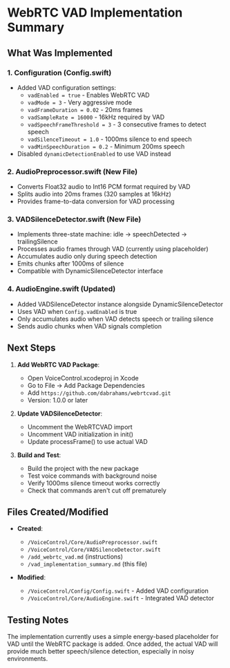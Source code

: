 # WebRTC VAD Implementation Summary

## What Was Implemented

### 1. Configuration (Config.swift)
- Added VAD configuration settings:
  - `vadEnabled = true` - Enables WebRTC VAD
  - `vadMode = 3` - Very aggressive mode
  - `vadFrameDuration = 0.02` - 20ms frames
  - `vadSampleRate = 16000` - 16kHz required by VAD
  - `vadSpeechFrameThreshold = 3` - 3 consecutive frames to detect speech
  - `vadSilenceTimeout = 1.0` - 1000ms silence to end speech
  - `vadMinSpeechDuration = 0.2` - Minimum 200ms speech
- Disabled `dynamicDetectionEnabled` to use VAD instead

### 2. AudioPreprocessor.swift (New File)
- Converts Float32 audio to Int16 PCM format required by VAD
- Splits audio into 20ms frames (320 samples at 16kHz)
- Provides frame-to-data conversion for VAD processing

### 3. VADSilenceDetector.swift (New File)
- Implements three-state machine: idle → speechDetected → trailingSilence
- Processes audio frames through VAD (currently using placeholder)
- Accumulates audio only during speech detection
- Emits chunks after 1000ms of silence
- Compatible with DynamicSilenceDetector interface

### 4. AudioEngine.swift (Updated)
- Added VADSilenceDetector instance alongside DynamicSilenceDetector
- Uses VAD when `Config.vadEnabled` is true
- Only accumulates audio when VAD detects speech or trailing silence
- Sends audio chunks when VAD signals completion

## Next Steps

1. **Add WebRTC VAD Package**:
   - Open VoiceControl.xcodeproj in Xcode
   - Go to File → Add Package Dependencies
   - Add `https://github.com/dabrahams/webrtcvad.git`
   - Version: 1.0.0 or later

2. **Update VADSilenceDetector**:
   - Uncomment the WebRTCVAD import
   - Uncomment VAD initialization in init()
   - Update processFrame() to use actual VAD

3. **Build and Test**:
   - Build the project with the new package
   - Test voice commands with background noise
   - Verify 1000ms silence timeout works correctly
   - Check that commands aren't cut off prematurely

## Files Created/Modified

- **Created**:
  - `/VoiceControl/Core/AudioPreprocessor.swift`
  - `/VoiceControl/Core/VADSilenceDetector.swift`
  - `/add_webrtc_vad.md` (instructions)
  - `/vad_implementation_summary.md` (this file)

- **Modified**:
  - `/VoiceControl/Config/Config.swift` - Added VAD configuration
  - `/VoiceControl/Core/AudioEngine.swift` - Integrated VAD detector

## Testing Notes

The implementation currently uses a simple energy-based placeholder for VAD until the WebRTC package is added. Once added, the actual VAD will provide much better speech/silence detection, especially in noisy environments.